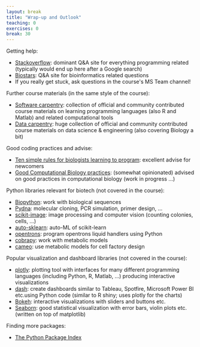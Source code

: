 ```yaml
---
layout: break
title: "Wrap-up and Outlook"
teaching: 0
exercises: 0
break: 30
---
```


Getting help:
* [Stackoverflow](https://stackoverflow.com): dominant Q&A site for everything programming related (typically would end up here after a Google search)
* [Biostars](https://www.biostars.org): Q&A site for bioinformatics related questions
* If you really get stuck, ask questions in the course's MS Team channel!

Further course materials (in the same style of the course):
* [Software carpentry](https://software-carpentry.org/lessons/): collection of official and community contributed course materials on learning programming languages (also R and Matlab) and related computational tools
* [Data carpentry](https://datacarpentry.org/lessons/): huge collection of official and community contributed course materials on data science & engineering (also covering Biology a bit)

Good coding practices and advise:
* [Ten simple rules for biologists learning to program](https://journals.plos.org/ploscompbiol/article?id=10.1371/journal.pcbi.1005871): excellent advise for newcomers
* [Good Computational Biology practices](https://computer-aided-biotech.github.io/better-cb/): (somewhat opinionated) advised on good practices in computational biology (work in progress ...)

Python libraries relevant for biotech (not covered in the course):

* [Biopython](https://biopython.org/): work with biological sequences
* [Pydna](https://pydna.readthedocs.io/): molecular cloning, PCR simulation, primer design, ...
* [scikit-image](https://scikit-image.org/): image processing and computer vision (counting colonies, cells, ...)
* [auto-sklearn](https://automl.github.io/auto-sklearn/master/): auto-ML of scikit-learn
* [opentrons](https://docs.opentrons.com/v2/): program opentrons liquid handlers using Python
* [cobrapy](https://opencobra.github.io/cobrapy/): work with metabolic models
* [cameo](http://cameo.bio/): use metabolic models for cell factory design

Popular visualization and dashboard libraries (not covered in the course):
* [plotly](https://plotly.com/python/): plotting tool with interfaces for many different programming languages (including Python, R, Matlab, ...) producing interactive visualizations
* [dash](https://dash.plotly.com/dash-bio): create dashboards similar to Tableau, Spotfire, Microsoft Power BI etc.using Python code (similar to R shiny; uses plotly for the charts)
* [Bokeh](https://docs.bokeh.org/en/latest/): interactive visualizations with sliders and buttons etc.
* [Seaborn](https://seaborn.pydata.org/): good statistical visualization with error bars, violin plots etc. (written on top of matplotlib)

Finding more packages:
* [The Python Package Index](https://pypi.org/)
